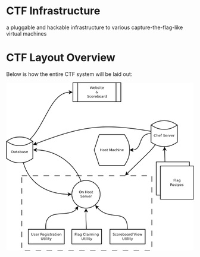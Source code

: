 # CTF Infrastructure
a pluggable and hackable infrastructure to various capture-the-flag-like virtual machines

# CTF Layout Overview

Below is how the entire CTF system will be laid out:

<p align="center">
  <img src="/readme_assets/ctf-infra.png" />
</p>

